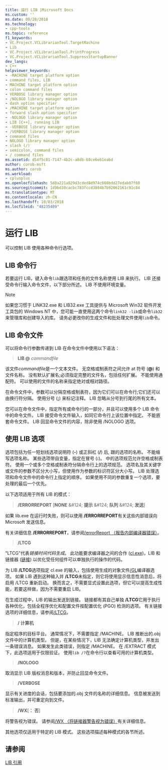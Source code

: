 ```yaml
---
title: 运行 LIB |Microsoft Docs
ms.custom: ''
ms.date: 09/28/2018
ms.technology:
- cpp-tools
ms.topic: reference
f1_keywords:
- VC.Project.VCLibrarianTool.TargetMachine
- Lib
- VC.Project.VCLibrarianTool.PrintProgress
- VC.Project.VCLibrarianTool.SuppressStartupBanner
dev_langs:
- C++
helpviewer_keywords:
- -MACHINE target platform option
- command files, LIB
- MACHINE target platform option
- colon command files
- VERBOSE library manager option
- /NOLOGO library manager option
- dash option specifier
- /MACHINE target platform option
- forward slash option specifier
- -NOLOGO library manager option
- LIB [C++], running LIB
- -VERBOSE library manager option
- /VERBOSE library manager option
- command files
- NOLOGO library manager option
- slash (/)
- semicolon, command files
- / command files
ms.assetid: d54f5c81-7147-4b2c-a8db-68ce6eb1eabd
author: corob-msft
ms.author: corob
ms.workload:
- cplusplus
ms.openlocfilehash: 5d8a221a829d3cded8d974c608bdd27edab07f60
ms.sourcegitcommit: 1d9bd38cacbc783fccd3884b7b92062161c91c84
ms.translationtype: MT
ms.contentlocale: zh-CN
ms.lasthandoff: 10/03/2018
ms.locfileid: "48235409"
---
```

# <a name="running-lib"></a>运行 LIB

可以控制 LIB 使用各种命令行选项。

## <a name="lib-command-line"></a>LIB 命令行

若要运行 LIB，键入命令`lib`跟选项和任务的文件名称使用 LIB 来执行。 LIB 还接受命令行输入命令文件，以下部分所述。 LIB 不使用环境变量。

> [!NOTE]
> 如果您习惯于 LINK32.exe 和 LIB32.exe 工具提供与 Microsoft Win32 软件开发工具包的 Windows NT 中，您可能一直使用这两个命令`link32 -lib`或命令`lib32`来管理库和创建导入的库。 请务必更改你的生成文件和批处理文件使用`lib`命令。

## <a name="lib-command-files"></a>LIB 命令文件

可以将命令行参数传递到 LIB 在命令文件中使用以下语法：

> **LIB \@**  <em>commandfile</em>

该文件*commandfile*是一个文本文件。 无空格或制表符之间允许 at 符号 (**\@**) 和文件名称。 没有默认扩展名;必须指定完整的文件名，包括任何扩展。 不能使用通配符。 可以使用的文件的名称来指定绝对或相对路径。

在命令文件中，参数可以分隔空格或制表符，因为它们可以在命令行;它们还可以由换行符分隔。 使用分号 (**;**) 来标记注释。 LIB 忽略从分号到行尾的所有文本。

您可以在命令文件中，指定所有或命令行的一部分，并且可以使用多个 LIB 命令中的命令文件。 LIB 接受命令文件输入，如同它命令行上该位置中指定。 不能嵌套命令文件。 LIB 回显命令文件的内容，除非使用 /NOLOGO 选项。

## <a name="using-lib-options"></a>使用 LIB 选项

选项包括为任一短划线选项说明符 (**-**) 或正斜杠 (**/**) 后, 跟的选项的名称。 不能缩写选项名称。 某些选项带自变量，指定在冒号 (**:**)。 中的选项规范允许空格或制表符。 使用一个或多个空格或制表符分隔命令行上的选项规范。 选项名及其关键字或文件的参数不区分大小写，但使用作为参数的标识符区分大小写。 LIB 处理选项和命令文件中的命令行上指定的顺序。 如果使用不同的参数重复一个选项，要处理的最后一个优先。

以下选项适用于所有 LIB 的模式：

> **/ERRORREPORT** [**NONE** &AMP;#124; **提示** &AMP;#124; **队列** &AMP;#124; **发送**]

如果 lib.exe 在运行时失败，则可以使用 **/ERRORREPORT**有关这些内部错误向 Microsoft 发送信息。

有关详细信息 **/ERRORREPORT**，请参阅[/errorReport （报告内部编译器错误）](../../build/reference/errorreport-report-internal-compiler-errors.md)。

> **/LTCG**

"LTCG"代表*链接时间代码生成*。 此功能要求编译器之间的合作 ([cl.exe](compiler-options.md))，LIB 和链接器 ([链接](linker-options.md)) 以优化受任何组件可以单独执行的操作的代码。

为 LIB **/LTCG**选项指定 cl.exe 的输入，包括使用生成的对象文件[/GL](gl-whole-program-optimization.md)编译器选项。 如果 LIB 遇到这种输入并 **/LTCG**未指定，则它将使用显示信息性消息后，将启用 /LTCG 重新启动。 换而言之，不需要显式设置此选项，但它可以提高生成性能，若要这样做，因为不需要重启 LIB。

在生成过程中，LIB 的输出发送到链接。 链接都有其自己单独 **/LTCG**它用于执行各种优化，包括全程序优化和配置文件按配置优化 (PGO) 检测的选项。 有关链接选项的详细信息，请参阅[/LTCG](ltcg-link-time-code-generation.md)。

> **/ 计算机**

指定程序的目标平台。 通常情况下，不需要指定 /MACHINE。 LIB 推断出的.obj 文件中的计算机类型。 但是，在某些情况下，LIB 无法确定计算机类型，并发出一条错误消息。 如果发生此类错误，则指定 /MACHINE。 在 /EXTRACT 模式下，此选项适用于仅限验证。 使用`lib /?`在命令行以查看可用的计算机类型。

> **/NOLOGO**

取消显示 LIB 版权消息和版本，并防止回显命令文件。

> **/VERBOSE**

显示有关进度的会话，包括要添加的.obj 文件的名称的详细信息。 信息被发送到标准输出，并可重定向到文件。

> **/WX**[**： 否**]

将警告视为错误。 请参阅[/WX （将链接器警告视为错误）](../../build/reference/wx-treat-linker-warnings-as-errors.md)有关详细信息。

其他选项仅适用于特定的 LIB 模式。 这些选项描述每种模式的各节所述。

## <a name="see-also"></a>请参阅

[LIB 引用](../../build/reference/lib-reference.md)
